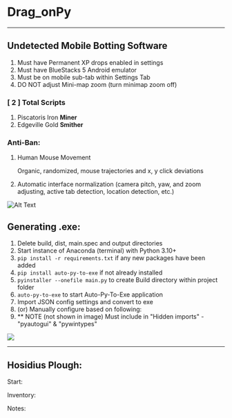 # Drag_onPy

---
## Undetected Mobile Botting Software

1. Must have Permanent XP drops enabled in settings
2. Must have BlueStacks 5 Android emulator
3. Must be on mobile sub-tab within Settings Tab
4. DO NOT adjust Mini-map zoom (turn minimap zoom off)



### [ 2 ] Total Scripts
1. Piscatoris Iron **Miner**
2. Edgeville Gold **Smither**


### Anti-Ban:
1. Human Mouse Movement
    
    Organic, randomized, mouse trajectories and x, y click deviations
2. Automatic interface normalization (camera pitch, yaw, and zoom adjusting, active tab detection, location detection, etc.)


![Alt Text](https://gyazo.com/90eeace3cc27c53979ed06a67a7954b5.gif)


## Generating .exe:
1. Delete build, dist, main.spec and output directories
2. Start instance of Anaconda (terminal) with Python 3.10+
3. `pip install -r requirements.txt` if any new packages have been added
4. `pip install auto-py-to-exe` if not already installed
5. `pyinstaller --onefile main.py` to create Build directory within project folder
6. `auto-py-to-exe` to start Auto-Py-To-Exe application
7. Import JSON config settings and convert to exe
8. (or) Manually configure based on following:
9. ** NOTE (not shown in image) Must include in "Hidden imports" - "pyautogui" & "pywintypes"

<img src='C:\Users\Karsen\Desktop\Drag_onPy\Assets\Images\Instructions\Generating Exe\Auto-Py-To-Exe Configuration.png' />


---

## Hosidius Plough:

Start:

Inventory:

Notes: